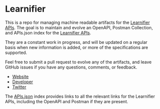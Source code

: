 # LearnifierThis is a repo for managing machine readable artifacts for the [Learnifier APIs](http://learnifier.com). The goal is to maintain and evolve an OpenAPI, Postman Collection, and APIs.json index for the [Learnifier APIs](http://learnifier.com).They are a constant work in progress, and will be updated on a regular basis when new information is added, or more of the specifications are supported.Feel free to submit a pull request to evolve any of the artifacts, and leave GitHub issues if you have any questions, comments, or feedback.- [Website](http://learnifier.com)- [Developer](http://learnifier.com)- [Twitter](https://twitter.com/Learnifier)The [APIs.json](https://github.com/api-evangelist/learnifier/blob/master/apis.json) index provides links to all the relevant links for the Learnifier APIs, including the OpenAPI and Postman if they are present.